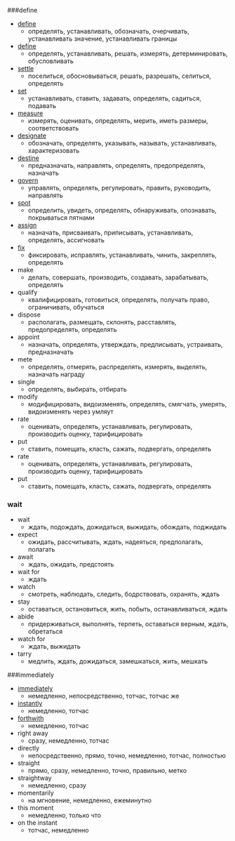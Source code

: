 
###define
- [define]()
     - определять, устанавливать, обозначать, очерчивать, устанавливать значение, устанавливать границы
- [define]()
    - определять, устанавливать, решать, измерять, детерминировать, обусловливать
- [settle]()
    - поселиться, обосновываться, решать, разрешать, селиться, определять
- [set]()
    - устанавливать, ставить, задавать, определять, садиться, подавать
- [measure]()
    - измерять, оценивать, определять, мерить, иметь размеры, соответствовать
- [designate]()
    - обозначать, определять, указывать, называть, устанавливать, характеризовать
- [destine]()
    - предназначать, направлять, определять, предопределять, назначать
- [govern]()
    - управлять, определять, регулировать, править, руководить, направлять
- [spot]()
    - определить, увидеть, определять, обнаруживать, опознавать, покрываться пятнами
- [assign]()
    - назначать, присваивать, приписывать, устанавливать, определять, ассигновать
- [fix]()
    - фиксировать, исправлять, устанавливать, чинить, закреплять, определять
- make []()
    - делать, совершать, производить, создавать, зарабатывать, определять
- qualify[]()
    - квалифицировать, готовиться, определять, получать право, ограничивать, обучаться
- dispose[]()
    - располагать, размещать, склонять, расставлять, предопределять, определять
- appoint[]()
    - назначать, определять, утверждать, предписывать, устраивать, предназначать
- mete[]()
    - определять, отмерять, распределять, измерять, выделять, назначать награду
- single[]()
    - определять, выбирать, отбирать
- modify []()
    - модифицировать, видоизменять, определять, смягчать, умерять, видоизменять через умляут
- rate[]()
    - оценивать, определять, устанавливать, регулировать, производить оценку, тарифицировать
- put[]()
    - ставить, помещать, класть, сажать, подвергать, определять
- rate[]()
    - оценивать, определять, устанавливать, регулировать, производить оценку, тарифицировать
- put[]()
    - ставить, помещать, класть, сажать, подвергать, определять
 ### wait   
- wait  []()
	- ждать, подождать, дожидаться, выжидать, обождать, поджидать
- expect []()
	- ожидать, рассчитывать, ждать, надеяться, предполагать, полагать
- await[]()
	- ждать, ожидать, предстоять
- wait for[]()
	- ждать
- watch[]()
	- смотреть, наблюдать, следить, бодрствовать, охранять, ждать
- stay[]()
	- оставаться, остановиться, жить, побыть, останавливаться, ждать
- abide[]()
	- придерживаться, выполнять, терпеть, оставаться верным, ждать, обретаться
- watch for[]()
	- ждать, выжидать
- tarry[]()
	- медлить, ждать, дожидаться, замешкаться, жить, мешкать

###immediately
- [immediately]()
	- немедленно, непосредственно, тотчас, тотчас же
- [instantly]()
	- немедленно, тотчас
- [forthwith]()
	- немедленно, тотчас
- right away []()
	- сразу, немедленно, тотчас
- directly[]()
	- непосредственно, прямо, точно, немедленно, тотчас, полностью
- straight[]()
	- прямо, сразу, немедленно, точно, правильно, метко
- straightway[]()
	- немедленно, сразу
- momentarily []()
	- на мгновение, немедленно, ежеминутно
- this moment[]()
	- немедленно, только что
- on the instant[]()
	- тотчас, немедленно
